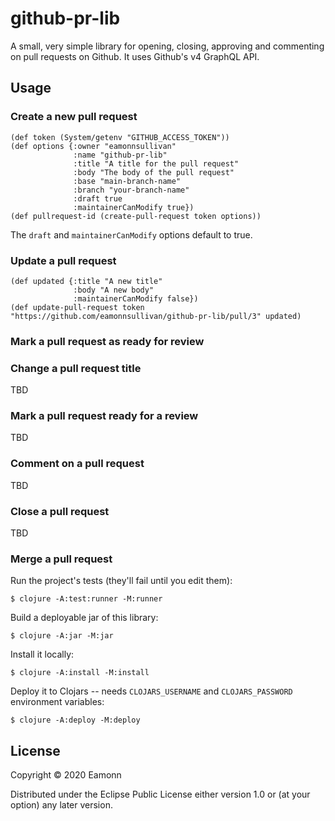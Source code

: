 # github-pr-lib

A small, very simple library for opening, closing, approving and commenting on pull requests on Github. It uses Github's v4 GraphQL API.

## Usage

### Create a new pull request
```
(def token (System/getenv "GITHUB_ACCESS_TOKEN"))
(def options {:owner "eamonnsullivan"
              :name "github-pr-lib"
              :title "A title for the pull request"
              :body "The body of the pull request"
              :base "main-branch-name"
              :branch "your-branch-name"
              :draft true
              :maintainerCanModify true})
(def pullrequest-id (create-pull-request token options))
```
The `draft` and `maintainerCanModify` options default to true.

### Update a pull request
```
(def updated {:title "A new title"
              :body "A new body"
              :maintainerCanModify false})
(def update-pull-request token "https://github.com/eamonnsullivan/github-pr-lib/pull/3" updated)
```
### Mark a pull request as ready for review

### Change a pull request title
TBD
### Mark a pull request ready for a review
TBD
### Comment on a pull request
TBD
### Close a pull request
TBD
### Merge a pull request

Run the project's tests (they'll fail until you edit them):

    $ clojure -A:test:runner -M:runner

Build a deployable jar of this library:

    $ clojure -A:jar -M:jar

Install it locally:

    $ clojure -A:install -M:install

Deploy it to Clojars -- needs `CLOJARS_USERNAME` and `CLOJARS_PASSWORD` environment variables:

    $ clojure -A:deploy -M:deploy

## License

Copyright © 2020 Eamonn

Distributed under the Eclipse Public License either version 1.0 or (at
your option) any later version.
